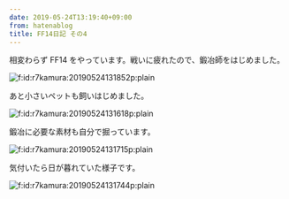 ```yaml
---
date: 2019-05-24T13:19:40+09:00
from: hatenablog
title: FF14日記 その4
---
```


<p>相変わらず FF14 をやっています。戦いに疲れたので、鍛冶師をはじめました。</p>

<p><span itemscope itemtype="http://schema.org/Photograph"><img src="https://cdn-ak.f.st-hatena.com/images/fotolife/r/r7kamura/20190524/20190524131852.png" alt="f:id:r7kamura:20190524131852p:plain" title="f:id:r7kamura:20190524131852p:plain" class="hatena-fotolife" itemprop="image"></span></p>

<p>あと小さいペットも飼いはじめました。</p>

<p><span itemscope itemtype="http://schema.org/Photograph"><img src="https://cdn-ak.f.st-hatena.com/images/fotolife/r/r7kamura/20190524/20190524131618.png" alt="f:id:r7kamura:20190524131618p:plain" title="f:id:r7kamura:20190524131618p:plain" class="hatena-fotolife" itemprop="image"></span></p>

<p>鍛冶に必要な素材も自分で掘っています。</p>

<p><span itemscope itemtype="http://schema.org/Photograph"><img src="https://cdn-ak.f.st-hatena.com/images/fotolife/r/r7kamura/20190524/20190524131715.png" alt="f:id:r7kamura:20190524131715p:plain" title="f:id:r7kamura:20190524131715p:plain" class="hatena-fotolife" itemprop="image"></span></p>

<p>気付いたら日が暮れていた様子です。</p>

<p><span itemscope itemtype="http://schema.org/Photograph"><img src="https://cdn-ak.f.st-hatena.com/images/fotolife/r/r7kamura/20190524/20190524131744.png" alt="f:id:r7kamura:20190524131744p:plain" title="f:id:r7kamura:20190524131744p:plain" class="hatena-fotolife" itemprop="image"></span></p>

